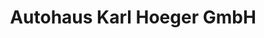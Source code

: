 ---
title: "Autohaus Karl Hoeger GmbH"
url: /nettersheim/autohaus-karl-hoeger-gmbh/
shop: Autowerkstatt
---
